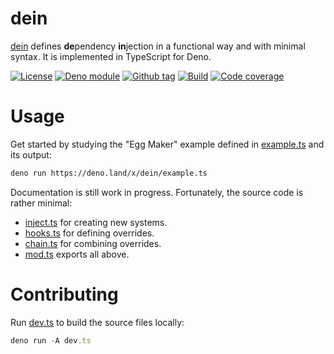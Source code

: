 # dein

[dein] defines **de**pendency **in**jection in a functional way and with minimal
syntax. It is implemented in TypeScript for Deno.

[![License][license-shield]](LICENSE)
[![Deno module][deno-land-shield]][deno-land]
[![Github
tag][github-shield]][github] [![Build][build-shield]][build]
[![Code
coverage][coverage-shield]][coverage]

# Usage

Get started by studying the "Egg Maker" example defined in
[example.ts](example.ts) and its output:

```sh
deno run https://deno.land/x/dein/example.ts
```

Documentation is still work in progress. Fortunately, the source code is rather
minimal:

- [inject.ts](inject.ts) for creating new systems.
- [hooks.ts](hooks.ts) for defining overrides.
- [chain.ts](chain.ts) for combining overrides.
- [mod.ts](mod.ts) exports all above.

# Contributing

Run [dev.ts](dev.ts) to build the source files locally:

```ts
deno run -A dev.ts
```

[dein]: #

<!-- badges -->

[github]: https://github.com/eibens/dein
[github-shield]: https://img.shields.io/github/v/tag/eibens/dein?label&logo=github
[coverage-shield]: https://img.shields.io/codecov/c/github/eibens/dein?logo=codecov&label
[license-shield]: https://img.shields.io/github/license/eibens/dein?color=informational
[coverage]: https://codecov.io/gh/eibens/dein
[build]: https://github.com/eibens/dein/actions/workflows/ci.yml
[build-shield]: https://img.shields.io/github/workflow/status/eibens/dein/ci?logo=github&label
[deno-land]: https://deno.land/x/dein
[deno-land-shield]: https://img.shields.io/badge/x/dein-informational?logo=deno&label

